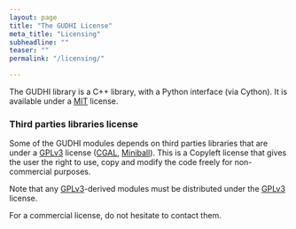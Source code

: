```yaml
---
layout: page
title: "The GUDHI License"
meta_title: "Licensing"
subheadline: ""
teaser: ""
permalink: "/licensing/"

---
```



The GUDHI library is a C++ library, with a Python interface (via Cython). It is available under a [MIT][1] license.

### Third parties libraries license

Some of the GUDHI modules depends on third parties libraries that are under a [GPLv3][2] license ([CGAL][3], [Miniball][4]).
This is a Copyleft license that gives the user the right to use, copy and modify the code freely for non-commercial purposes.

Note that any [GPLv3][2]-derived modules must be distributed under the [GPLv3][2] license.

For a commercial license, do not hesitate to contact them.

 [1]: https://opensource.org/
 [2]: http://www.gnu.org/copyleft/gpl.html
 [3]: https://www.cgal.org/
 [4]: https://people.inf.ethz.ch/gaertner/subdir/software/miniball.html


